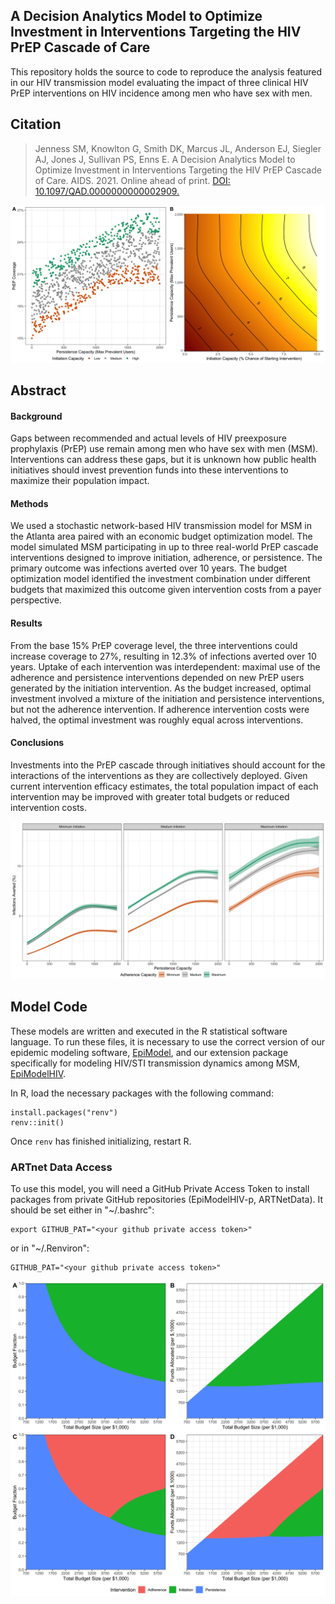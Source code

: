 ## A Decision Analytics Model to Optimize Investment in Interventions Targeting the HIV PrEP Cascade of Care 

This repository holds the source to code to reproduce the analysis featured in our HIV transmission model evaluating the impact of three clinical HIV PrEP interventions on HIV incidence among men who have sex with men.

## Citation

> Jenness SM, Knowlton G, Smith DK, Marcus JL, Anderson EJ, Siegler AJ, Jones J, Sullivan PS, Enns E. A Decision Analytics Model to Optimize Investment in Interventions Targeting the HIV PrEP Cascade of Care. AIDS. 2021. Online ahead of print. [DOI: 10.1097/QAD.0000000000002909.](https://doi.org/10.1097/QAD.0000000000002909)

<img src="https://github.com/EpiModel/PrEP-Optimize/raw/master/analysis/Fig1.jpg">

## Abstract

#### Background
Gaps between recommended and actual levels of HIV preexposure prophylaxis (PrEP) use remain among men who have sex with men (MSM). Interventions can address these gaps, but it is unknown how public health initiatives should invest prevention funds into these interventions to maximize their population impact.

#### Methods 	
We used a stochastic network-based HIV transmission model for MSM in the Atlanta area paired with an economic budget optimization model. The model simulated MSM participating in up to three real-world PrEP cascade interventions designed to improve initiation, adherence, or persistence. The primary outcome was infections averted over 10 years. The budget optimization model identified the investment combination under different budgets that maximized this outcome given intervention costs from a payer perspective.

#### Results 	
From the base 15% PrEP coverage level, the three interventions could increase coverage to 27%, resulting in 12.3% of infections averted over 10 years. Uptake of each intervention was interdependent: maximal use of the adherence and persistence interventions depended on new PrEP users generated by the initiation intervention. As the budget increased, optimal investment involved a mixture of the initiation and persistence interventions, but not the adherence intervention. If adherence intervention costs were halved, the optimal investment was roughly equal across interventions.

#### Conclusions 	
Investments into the PrEP cascade through initiatives should account for the interactions of the interventions as they are collectively deployed. Given current intervention efficacy estimates, the total population impact of each intervention may be improved with greater total budgets or reduced intervention costs.

<img src="https://github.com/EpiModel/PrEP-Optimize/raw/master/analysis/Fig2.jpg">

## Model Code

These models are written and executed in the R statistical software language. To run these files, it is necessary to use the correct version of our epidemic modeling software, [EpiModel](http://epimodel.org/), and our extension package specifically for modeling HIV/STI transmission dynamics among MSM,
[EpiModelHIV](http://github.com/statnet/EpiModelHIV).

In R, load the necessary packages with the following command:
```
install.packages("renv")
renv::init()
```

Once `renv` has finished initializing, restart R.

### ARTnet Data Access 

To use this model, you will need a GitHub Private Access Token to install packages from private GitHub repositories (EpiModelHIV-p, ARTNetData). It should be set either in "~/.bashrc":
```
export GITHUB_PAT="<your github private access token>"
```

or in "~/.Renviron":
```
GITHUB_PAT="<your github private access token>"
```

<img src="https://github.com/EpiModel/PrEP-Optimize/raw/master/analysis/Fig3.jpg">
